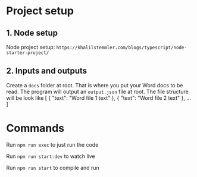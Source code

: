 # Project setup

## 1. Node setup
Node project setup: `https://khalilstemmler.com/blogs/typescript/node-starter-project/`

## 2. Inputs and outputs
Create a `docs` folder at root. That is where you put your Word docs to be read.
The program will output an `output.json` file at root. The file structure will be look like
[
    {
        "text": "Word file 1 text"
    },
    {
        "text": "Word file 2 text"
    },
    ...
]

# Commands
Run `npm run exec` to just run the code

Run `npm run start:dev` to watch live

Run `npm run start` to compile and run
